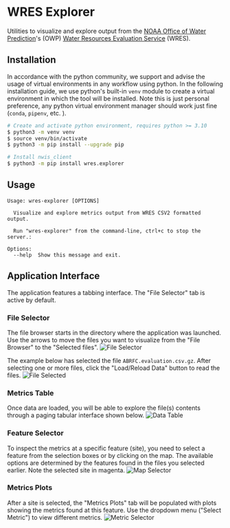 # WRES Explorer
Utilities to visualize and explore output from the [NOAA Office of Water Prediction](https://github.com/NOAA-OWP)'s (OWP) [Water Resources Evaluation Service](https://github.com/NOAA-OWP/wres) (WRES).

## Installation
In accordance with the python community, we support and advise the usage of virtual
environments in any workflow using python. In the following installation guide, we
use python's built-in `venv` module to create a virtual environment in which the
tool will be installed. Note this is just personal preference, any python virtual
environment manager should work just fine (`conda`, `pipenv`, etc. ).

```bash
# Create and activate python environment, requires python >= 3.10
$ python3 -m venv venv
$ source venv/bin/activate
$ python3 -m pip install --upgrade pip

# Install nwis_client
$ python3 -m pip install wres.explorer
```

## Usage
```console
Usage: wres-explorer [OPTIONS]

  Visualize and explore metrics output from WRES CSV2 formatted output.

  Run "wres-explorer" from the command-line, ctrl+c to stop the server.:

Options:
  --help  Show this message and exit.
```

## Application Interface
The application features a tabbing interface. The "File Selector" tab is active by default. 

### File Selector
The file browser starts in the directory where the application was launched. Use the arrows to move the files you want to visualize from the "File Browser" to the "Selected files".
![File Selector](https://github.com/jarq6c/wres-explorer/blob/main/images/file_selector.JPG)

The example below has selected the file `ABRFC.evaluation.csv.gz`. After selecting one or more files, click the "Load/Reload Data" button to read the files.
![File Selected](https://github.com/jarq6c/wres-explorer/blob/main/images/file_selection.JPG)

### Metrics Table
Once data are loaded, you will be able to explore the file(s) contents through a paging tabular interface shown below.
![Data Table](https://github.com/jarq6c/wres-explorer/blob/main/images/data_table.JPG)

### Feature Selector
To inspect the metrics at a specific feature (site), you need to select a feature from the selection boxes or by clicking on the map. The available options are determined by the features found in the files you selected earlier. Note the selected site in magenta.
![Map Selector](https://github.com/jarq6c/wres-explorer/blob/main/images/map_selector.JPG)

### Metrics Plots
After a site is selected, the "Metrics Plots" tab will be populated with plots showing the metrics found at this feature. Use the dropdown menu ("Select Metric") to view different metrics.
![Metric Selector](https://github.com/jarq6c/wres-explorer/blob/main/images/metric_selector.JPG)
